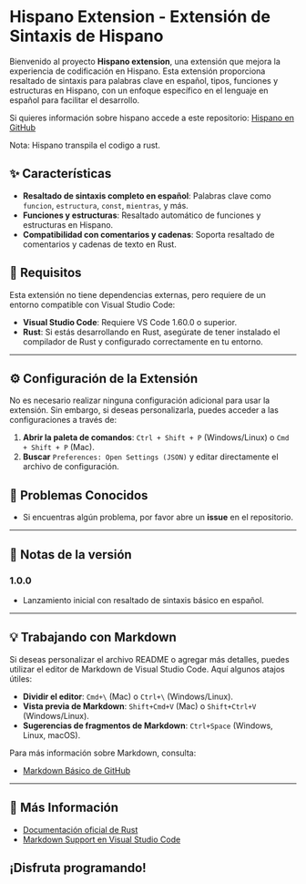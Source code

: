 # Hispano Extension - Extensión de Sintaxis de Hispano

Bienvenido al proyecto **Hispano extension**, una extensión que mejora la experiencia de codificación en Hispano. Esta extensión proporciona resaltado de sintaxis para palabras clave en español, tipos, funciones y estructuras en Hispano, con un enfoque específico en el lenguaje en español para facilitar el desarrollo.

Si quieres información sobre hispano accede a este repositorio: [Hispano en GitHub](https://github.com/xaviza11/Hispano)

Nota: Hispano transpila el codigo a rust.

## ✨ Características

- **Resaltado de sintaxis completo en español**: Palabras clave como `funcion`, `estructura`, `const`, `mientras`, y más.
- **Funciones y estructuras**: Resaltado automático de funciones y estructuras en Hispano.
- **Compatibilidad con comentarios y cadenas**: Soporta resaltado de comentarios y cadenas de texto en Rust.


## 🚀 Requisitos

Esta extensión no tiene dependencias externas, pero requiere de un entorno compatible con Visual Studio Code:

- **Visual Studio Code**: Requiere VS Code 1.60.0 o superior.
- **Rust**: Si estás desarrollando en Rust, asegúrate de tener instalado el compilador de Rust y configurado correctamente en tu entorno.

---

## ⚙️ Configuración de la Extensión

No es necesario realizar ninguna configuración adicional para usar la extensión. Sin embargo, si deseas personalizarla, puedes acceder a las configuraciones a través de:

1. **Abrir la paleta de comandos**: `Ctrl + Shift + P` (Windows/Linux) o `Cmd + Shift + P` (Mac).
2. **Buscar** `Preferences: Open Settings (JSON)` y editar directamente el archivo de configuración.


## 🐞 Problemas Conocidos
- Si encuentras algún problema, por favor abre un **issue** en el repositorio.
---

## 📝 Notas de la versión
### 1.0.0
- Lanzamiento inicial con resaltado de sintaxis básico en español.
---

## 💡 Trabajando con Markdown
Si deseas personalizar el archivo README o agregar más detalles, puedes utilizar el editor de Markdown de Visual Studio Code. Aquí algunos atajos útiles:

- **Dividir el editor**: `Cmd+\` (Mac) o `Ctrl+\` (Windows/Linux).
- **Vista previa de Markdown**: `Shift+Cmd+V` (Mac) o `Shift+Ctrl+V` (Windows/Linux).
- **Sugerencias de fragmentos de Markdown**: `Ctrl+Space` (Windows, Linux, macOS).

Para más información sobre Markdown, consulta:

- [Markdown Básico de GitHub](https://help.github.com/articles/markdown-basics/)

---

## 🔗 Más Información

- [Documentación oficial de Rust](https://www.rust-lang.org/)
- [Markdown Support en Visual Studio Code](http://code.visualstudio.com/docs/languages/markdown)

**¡Disfruta programando!**
---
